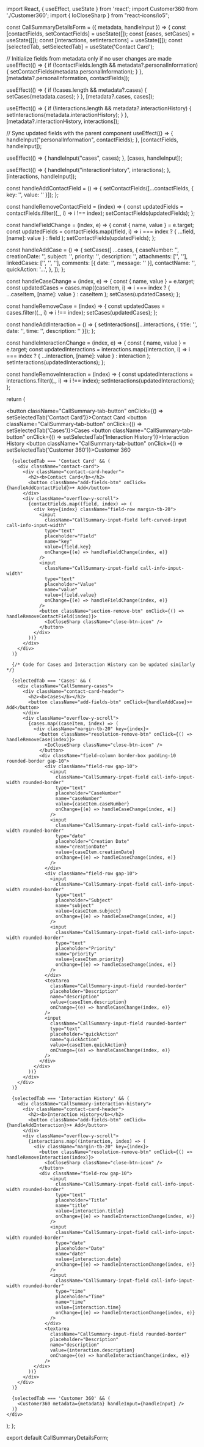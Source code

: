 import React, { useEffect, useState } from 'react';
import Customer360 from './Customer360';
import { IoCloseSharp } from "react-icons/io5";

const CallSummaryDetailsForm = ({ metadata, handleInput }) => {
  const [contactFields, setContactFields] = useState([]);
  const [cases, setCases] = useState([]);
  const [interactions, setInteractions] = useState([]);
  const [selectedTab, setSelectedTab] = useState('Contact Card');

  // Initialize fields from metadata only if no user changes are made
  useEffect(() => {
    if (!contactFields.length && metadata?.personalInformation) {
      setContactFields(metadata.personalInformation);
    }
  }, [metadata?.personalInformation, contactFields]);

  useEffect(() => {
    if (!cases.length && metadata?.cases) {
      setCases(metadata.cases);
    }
  }, [metadata?.cases, cases]);

  useEffect(() => {
    if (!interactions.length && metadata?.interactionHistory) {
      setInteractions(metadata.interactionHistory);
    }
  }, [metadata?.interactionHistory, interactions]);

  // Sync updated fields with the parent component
  useEffect(() => {
    handleInput("personalInformation", contactFields);
  }, [contactFields, handleInput]);

  useEffect(() => {
    handleInput("cases", cases);
  }, [cases, handleInput]);

  useEffect(() => {
    handleInput("interactionHistory", interactions);
  }, [interactions, handleInput]);

  const handleAddContactField = () => {
    setContactFields([...contactFields, { key: '', value: '' }]);
  };

  const handleRemoveContactField = (index) => {
    const updatedFields = contactFields.filter((_, i) => i !== index);
    setContactFields(updatedFields);
  };

  const handleFieldChange = (index, e) => {
    const { name, value } = e.target;
    const updatedFields = contactFields.map((field, i) =>
      i === index ? { ...field, [name]: value } : field
    );
    setContactFields(updatedFields);
  };

  const handleAddCase = () => {
    setCases([
      ...cases,
      {
        caseNumber: '',
        creationDate: '',
        subject: '',
        priority: '',
        description: '',
        attachments: ['', ''],
        linkedCases: ['', '', ''],
        comments: [{ date: '', message: '' }],
        contactName: '',
        quickAction: '...',
      },
    ]);
  };

  const handleCaseChange = (index, e) => {
    const { name, value } = e.target;
    const updatedCases = cases.map((caseItem, i) =>
      i === index ? { ...caseItem, [name]: value } : caseItem
    );
    setCases(updatedCases);
  };

  const handleRemoveCase = (index) => {
    const updatedCases = cases.filter((_, i) => i !== index);
    setCases(updatedCases);
  };

  const handleAddInteraction = () => {
    setInteractions([...interactions, { title: '', date: '', time: '', description: '' }]);
  };

  const handleInteractionChange = (index, e) => {
    const { name, value } = e.target;
    const updatedInteractions = interactions.map((interaction, i) =>
      i === index ? { ...interaction, [name]: value } : interaction
    );
    setInteractions(updatedInteractions);
  };

  const handleRemoveInteraction = (index) => {
    const updatedInteractions = interactions.filter((_, i) => i !== index);
    setInteractions(updatedInteractions);
  };

  return (
    <div>
      <div className="CallSummary-tabs">
        <button className="CallSummary-tab-button" onClick={() => setSelectedTab('Contact Card')}>Contact Card</button>
        <button className="CallSummary-tab-button" onClick={() => setSelectedTab('Cases')}>Cases</button>
        <button className="CallSummary-tab-button" onClick={() => setSelectedTab('Interaction History')}>Interaction History</button>
        <button className="CallSummary-tab-button" onClick={() => setSelectedTab('Customer 360')}>Customer 360</button>
      </div>

      {selectedTab === 'Contact Card' && (
        <div className="contact-card">
          <div className="contact-card-header">
            <h2><b>Contact Card</b></h2>
            <button className="add-fields-btn" onClick={handleAddContactField}>+ Add</button>
          </div>
          <div className="overflow-y-scroll">
            {contactFields.map((field, index) => (
              <div key={index} className="field-row margin-tb-20">
                <input
                  className="CallSummary-input-field left-curved-input call-info-input-width"
                  type="text"
                  placeholder="Field"
                  name="key"
                  value={field.key}
                  onChange={(e) => handleFieldChange(index, e)}
                />
                <input
                  className="CallSummary-input-field call-info-input-width"
                  type="text"
                  placeholder="Value"
                  name="value"
                  value={field.value}
                  onChange={(e) => handleFieldChange(index, e)}
                />
                <button className="section-remove-btn" onClick={() => handleRemoveContactField(index)}>
                  <IoCloseSharp className="close-btn-icon" />
                </button>
              </div>
            ))}
          </div>
        </div>
      )}

      {/* Code for Cases and Interaction History can be updated similarly */}

      {selectedTab === 'Cases' && (
        <div className="CallSummary-cases">
          <div className="contact-card-header">
            <h2><b>Cases</b></h2>
            <button className="add-fields-btn" onClick={handleAddCase}>+ Add</button>
          </div>
          <div className="overflow-y-scroll">
            {cases.map((caseItem, index) => (
              <div className="margin-tb-20" key={index}>
                <button className="resolution-remove-btn" onClick={() => handleRemoveCase(index)}>
                  <IoCloseSharp className="close-btn-icon" />
                </button>
                <div className="field-column border-box padding-10 rounded-border gap-10">
                  <div className="field-row gap-10">
                    <input
                      className="CallSummary-input-field call-info-input-width rounded-border"
                      type="text"
                      placeholder="CaseNumber"
                      name="caseNumber"
                      value={caseItem.caseNumber}
                      onChange={(e) => handleCaseChange(index, e)}
                    />
                    <input
                      className="CallSummary-input-field call-info-input-width rounded-border"
                      type="date"
                      placeholder="Creation Date"
                      name="creationDate"
                      value={caseItem.creationDate}
                      onChange={(e) => handleCaseChange(index, e)}
                    />
                  </div>
                  <div className="field-row gap-10">
                    <input
                      className="CallSummary-input-field call-info-input-width rounded-border"
                      type="text"
                      placeholder="Subject"
                      name="subject"
                      value={caseItem.subject}
                      onChange={(e) => handleCaseChange(index, e)}
                    />
                    <input
                      className="CallSummary-input-field call-info-input-width rounded-border"
                      type="text"
                      placeholder="Priority"
                      name="priority"
                      value={caseItem.priority}
                      onChange={(e) => handleCaseChange(index, e)}
                    />
                  </div>
                  <textarea
                    className="CallSummary-input-field rounded-border"
                    placeholder="Description"
                    name="description"
                    value={caseItem.description}
                    onChange={(e) => handleCaseChange(index, e)}
                  />
                  <input
                    className="CallSummary-input-field rounded-border"
                    type="text"
                    placeholder="quickAction"
                    name="quickAction"
                    value={caseItem.quickAction}
                    onChange={(e) => handleCaseChange(index, e)}
                  />
                </div>
              </div>
            ))}
          </div>
        </div>
      )}

      {selectedTab === 'Interaction History' && (
        <div className="CallSummary-interaction-history">
          <div className="contact-card-header">
            <h2><b>Interaction History</b></h2>
            <button className="add-fields-btn" onClick={handleAddInteraction}>+ Add</button>
          </div>
          <div className="overflow-y-scroll">
            {interactions.map((interaction, index) => (
              <div className="margin-tb-20" key={index}>
                <button className="resolution-remove-btn" onClick={() => handleRemoveInteraction(index)}>
                  <IoCloseSharp className="close-btn-icon" />
                </button>
                <div className="field-row gap-10">
                    <input
                      className="CallSummary-input-field call-info-input-width rounded-border"
                      type="text"
                      placeholder="Title"
                      name="title"
                      value={interaction.title}
                      onChange={(e) => handleInteractionChange(index, e)}
                    />
                    <input
                      className="CallSummary-input-field call-info-input-width rounded-border"
                      type="date"
                      placeholder="Date"
                      name="date"
                      value={interaction.date}
                      onChange={(e) => handleInteractionChange(index, e)}
                    />
                    <input
                      className="CallSummary-input-field call-info-input-width rounded-border"
                      type="time"
                      placeholder="Time"
                      name="time"
                      value={interaction.time}
                      onChange={(e) => handleInteractionChange(index, e)}
                    />
                  </div>
                  <textarea
                    className="CallSummary-input-field rounded-border"
                    placeholder="Description"
                    name="description"
                    value={interaction.description}
                    onChange={(e) => handleInteractionChange(index, e)}
                  />
              </div>
            ))}
          </div>
        </div>
      )}

      {selectedTab === 'Customer 360' && (
        <Customer360 metadata={metadata} handleInput={handleInput} />
      )}
    </div>
  );
};

export default CallSummaryDetailsForm;
